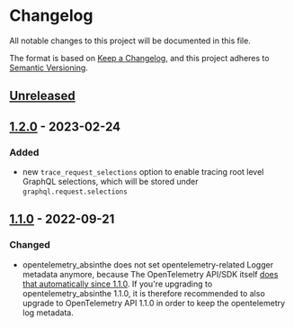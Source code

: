 # Changelog

All notable changes to this project will be documented in this file.

The format is based on [Keep a Changelog](https://keepachangelog.com/en/1.0.0/),
and this project adheres to [Semantic Versioning](https://semver.org/spec/v2.0.0.html).

## [Unreleased]

## [1.2.0] - 2023-02-24

### Added

- new `trace_request_selections` option to enable tracing root level GraphQL selections, which will be stored under `graphql.request.selections`

## [1.1.0] - 2022-09-21

### Changed

- opentelemetry_absinthe does not set opentelemetry-related Logger metadata anymore, because
  The OpenTelemetry API/SDK itself [does that automatically since 1.1.0](https://github.com/open-telemetry/opentelemetry-erlang/pull/394).
  If you're upgrading to opentelemetry_absinthe 1.1.0, it is therefore recommended to also upgrade to OpenTelemetry API 1.1.0
  in order to keep the opentelemetry log metadata.

[Unreleased]: https://github.com/primait/opentelemetry_absinthe/compare/1.2.0...HEAD
[1.2.0]: https://github.com/primait/opentelemetry_absinthe/compare/1.1.0...1.2.0
[1.1.0]: https://github.com/primait/opentelemetry_absinthe/releases/tag/1.1.0
